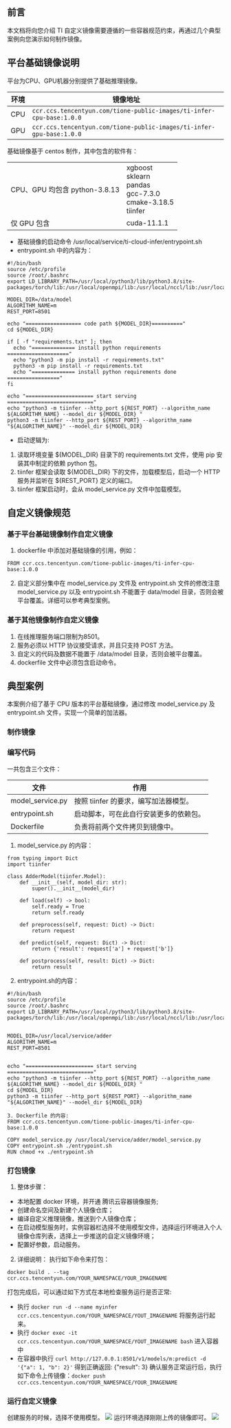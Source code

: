 
## 前言
本文档将向您介绍 TI 自定义镜像需要遵循的一些容器规范约束，再通过几个典型案例向您演示如何制作镜像。

## 平台基础镜像说明
平台为CPU、GPU机器分别提供了基础推理镜像。

|环境	|镜像地址|
|--|--|
|CPU	|`ccr.ccs.tencentyun.com/tione-public-images/ti-infer-cpu-base:1.0.0` |
|GPU	|`ccr.ccs.tencentyun.com/tione-public-images/ti-infer-gpu-base:1.0.0` |

基础镜像基于 centos 制作，其中包含的软件有：

<table>
<tbody><tr>
<td>CPU、GPU 均包含    python-3.8.13</td>
<td>xgboost<br>sklearn<br>pandas<br>gcc-7.3.0<br>cmake-3.18.5<br>tiinfer</td>
</tr>
<tr>
<td>仅 GPU 包含</td>
<td>cuda-11.1.1</td>
</tr>
</tbody></table>

- 基础镜像的启动命令 /usr/local/service/ti-cloud-infer/entrypoint.sh
- entrypoint.sh 中的内容为：
```
#!/bin/bash
source /etc/profile
source /root/.bashrc
export LD_LIBRARY_PATH=/usr/local/python3/lib/python3.8/site-packages/torch/lib:/usr/local/openmpi/lib:/usr/local/nccl/lib:/usr/local/cuda/lib64:/usr/local/python3/lib:/usr/local/python3/lib64:/usr/local/openmpi/lib:/usr/local/gcc/lib:/usr/local/gcc/lib64

MODEL_DIR=/data/model
ALGORITHM_NAME=m
REST_PORT=8501

echo "================== code path ${MODEL_DIR}=========="
cd ${MODEL_DIR}

if [ -f "requirements.txt" ]; then
  echo "============== install python requirements   ===================="
  echo "python3 -m pip install -r requirements.txt"
  python3 -m pip install -r requirements.txt
  echo "============== install python requirements done ================="
fi

echo "====================== start serving ============================"
echo "python3 -m tiinfer --http_port ${REST_PORT} --algorithm_name ${ALGORITHM_NAME} --model_dir ${MODEL_DIR} "
python3 -m tiinfer --http_port ${REST_PORT} --algorithm_name "${ALGORITHM_NAME}" --model_dir ${MODEL_DIR}
```
-	启动逻辑为:
1)	读取环境变量 ${MODEL_DIR} 目录下的 requirements.txt 文件，使用 pip 安装其中制定的依赖 python 包。
2)	tiinfer 框架会读取 ${MODEL_DIR} 下的文件，加载模型后，启动一个 HTTP 服务并监听在 ${REST_PORT} 定义的端口。
3)	tiinfer 框架启动时，会从 model_service.py 文件中加载模型。

## 自定义镜像规范

### 基于平台基础镜像制作自定义镜像
1.	dockerfile 中添加对基础镜像的引用，例如：
```
FROM ccr.ccs.tencentyun.com/tione-public-images/ti-infer-cpu-base:1.0.0
```
2.	自定义部分集中在 model_service.py 文件及 entrypoint.sh 文件的修改注意 model_service.py 以及 entrypoint.sh 不能置于 data/model 目录，否则会被平台覆盖。详细可以参考典型案例。

### 基于其他镜像制作自定义镜像
1.	在线推理服务端口限制为8501。
2.	服务必须以 HTTP 协议接受请求，并且只支持 POST 方法。
3.	自定义的代码及数据不能置于 /data/model 目录，否则会被平台覆盖。
4.	dockerfile 文件中必须包含启动命令。

## 典型案例
本案例介绍了基于 CPU 版本的平台基础镜像，通过修改 model_service.py 及 entrypoint.sh 文件，实现一个简单的加法器。

### 制作镜像

### 编写代码
一共包含三个文件：

|文件|	作用|
|--|--|
|model_service.py	|按照 tiinfer 的要求，编写加法器模型。|
|entrypoint.sh	|启动脚本，可在此自行安装更多的依赖包。|
|Dockerfile|	负责将前两个文件拷贝到镜像中。|

1. model_service.py 的内容：
```
from typing import Dict
import tiinfer

class AdderModel(tiinfer.Model):
    def __init__(self, model_dir: str):
        super().__init__(model_dir)

    def load(self) -> bool:
        self.ready = True
        return self.ready

    def preprocess(self, request: Dict) -> Dict:
        return request

    def predict(self, request: Dict) -> Dict:
        return {'result': request['a'] + request['b']}

    def postprocess(self, result: Dict) -> Dict:
        return result
```
2. entrypoint.sh的内容：
```
#!/bin/bash
source /etc/profile
source /root/.bashrc
export LD_LIBRARY_PATH=/usr/local/python3/lib/python3.8/site-packages/torch/lib:/usr/local/openmpi/lib:/usr/local/nccl/lib:/usr/local/cuda/lib64:/usr/local/python3/lib:/usr/local/python3/lib64:/usr/local/openmpi/lib:/usr/local/gcc/lib:/usr/local/gcc/lib64


MODEL_DIR=/usr/local/service/adder
ALGORITHM_NAME=m
REST_PORT=8501


echo "====================== start serving ============================"
echo "python3 -m tiinfer --http_port ${REST_PORT} --algorithm_name ${ALGORITHM_NAME} --model_dir ${MODEL_DIR} "
cd ${MODEL_DIR}
python3 -m tiinfer --http_port ${REST_PORT} --algorithm_name "${ALGORITHM_NAME}" --model_dir ${MODEL_DIR}

3. Dockerfile 的内容:
FROM ccr.ccs.tencentyun.com/tione-public-images/ti-infer-cpu-base:1.0.0 

COPY model_service.py /usr/local/service/adder/model_service.py
COPY entrypoint.sh ./entrypoint.sh
RUN chmod +x ./entrypoint.sh
```

### 打包镜像
1. 整体步骤：
-	本地配置 docker 环境，并开通 腾讯云容器镜像服务;
-	创建命名空间及新建个人镜像仓库；
-	编译自定义推理镜像，推送到个人镜像仓库；
-	在启动模型服务时，实例容器栏选择不使用模型文件，选择运行环境进入个人镜像仓库列表，选择上一步推送的自定义镜像环境；
-	配置好参数，启动服务。

2. 详细说明：
执行如下命令来打包：
```
docker build . --tag ccr.ccs.tencentyun.com/YOUR_NAMESPACE/YOUR_IMAGENAME
```
打包完成后，可以通过如下方式在本地检查服务运行是否正常:
-	执行 `docker run -d --name myinfer ccr.ccs.tencentyun.com/YOUR_NAMESPACE/YOUT_IMAGENAME` 将服务运行起来。
-	执行 `docker exec -it ccr.ccs.tencentyun.com/YOUR_NAMESPACE/YOUT_IMAGENAME bash` 进入容器中
-	在容器中执行 `curl http://127.0.0.1:8501/v1/models/m:predict -d '{"a": 1, "b": 2}'` 得到正确返回: {"result": 3}
确认服务正常运行后，执行如下命令上传镜像：`docker push ccr.ccs.tencentyun.com/YOUR_NAMESPACE/YOUR_IMAGENAME`

### 运行自定义镜像
创建服务的时候，选择不使用模型。
 ![](https://qcloudimg.tencent-cloud.cn/raw/edfd6c45c14d7f96618bb1976c7cedf8.png)
运行环境选择刚刚上传的镜像即可。
 ![](https://qcloudimg.tencent-cloud.cn/raw/fc43f8f1ab4e93dd0170b27fb99d7210.png)

